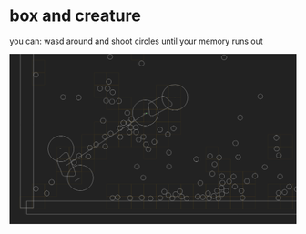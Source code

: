 # box and creature
you can: wasd around and shoot circles until your memory runs out

![preview](https://raw.githubusercontent.com/metaheap/box-and-creature/master/box-and-creature.png "preview")
